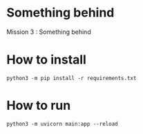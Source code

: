# Something behind

Mission 3 : Something behind

# How to install

```shell
python3 -m pip install -r requirements.txt
```

# How to run

```shell
python3 -m uvicorn main:app --reload
```

